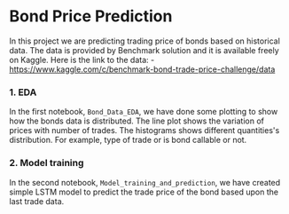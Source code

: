 # Bond Price Prediction 

In this project we are predicting trading price of bonds based on historical data. The data is provided by Benchmark solution and it is available freely on Kaggle. Here is the link to the data: - https://www.kaggle.com/c/benchmark-bond-trade-price-challenge/data

### 1. EDA
In the first notebook, `Bond_Data_EDA`, we have done some plotting to show how the bonds data is distributed. 
The line plot shows the variation of prices with number of trades. 
The histograms shows different quantities's distribution. For example, type of trade or is bond callable or not. 

### 2. Model training
In the second notebook, `Model_training_and_prediction`, we have created simple LSTM model to predict the trade price of the bond based upon the last trade data.
